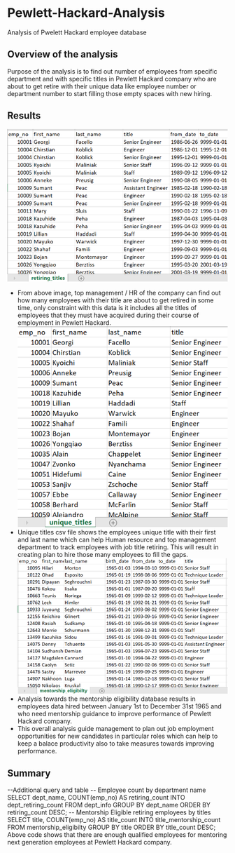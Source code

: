 # Pewlett-Hackard-Analysis
Analysis of Pwelett Hackard employee database
## Overview of the analysis
Purpose of the analysis is to find out number of employees from specific department and with specific titles in Pewlett Hackard company who are about to get retire with their unique data like employee number or department number to start filling those empty spaces with new hiring. 

## Results
![Retiring Titles](retiring_titles.png)
- From above image, top management / HR of the company can find out how many employees with their title are about to get retired in some time, only constraint with this data is it includes all the titles of employees that they must have acquired during their course of employment in Pewlett Hackard.
![Unique Titles](unique_titles.png)
- Unique titles csv file shows the employees unique title with their first and last name which can help Human resource and top management department to track employees with job title retiring. This will result in creating plan to hire those many employees to fill the gaps. 
![Mentorship Eligibility](mentorship_eligibility.png)
- Analysis towards the mentorship eligibility database results in employees data hired between January 1st to December 31st 1965 and who need mentorship guidance to improve performance of Pewlett Hackard company. 
- This overall analysis guide management to plan out job employment opportunities for new candidates in particular roles which can help to keep a balace productivity also to take measures towards improving performance. 

## Summary
--Additional query and table
-- Employee count by department name
SELECT dept_name, COUNT(emp_no) AS retiring_count
INTO dept_retiring_count
FROM dept_info
GROUP BY dept_name
ORDER BY retiring_count DESC;
-- Mentorship Eligible retiring employees by titles
SELECT title, COUNT(emp_no) AS title_count
INTO title_mentorship_count
FROM mentorship_eligibilty
GROUP BY title
ORDER BY title_count DESC;
Above code shows that there are enough qualified employees for mentoring next generation employees at Pewlett Hackard company. 
